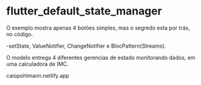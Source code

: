# flutter_default_state_manager

O exemplo mostra apenas 4 botões simples, mas o segredo esta por trás, no código.

-setState, ValueNotifier, ChangeNotifier e BlocPattern(Streams).

O modelo entrega 4 diferentes gerencias de estado monitorando dados, em uma calculadora de IMC.

caiopohlmann.netlify.app
